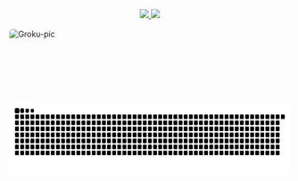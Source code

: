 <!-- README --> 

<!-- Original template github -->
<!-- Disabled
- 👋 Hi, I’m @DiegoAbreu
- 👀 I’m interested in ...
- 🌱 I’m currently learning ...
- 💞️ I’m looking to collaborate on ...
- 📫 How to reach me ...

DiegoAbreu/DiegoAbreu is a ✨ special ✨ repository because its `README.md` (this file) appears on your GitHub profile.
You can click the Preview link to take a look at your changes.
--->

<!-- Personal README
This code was inspired by rafaballerini (https://github.com/rafaballerini/rafaballerini). 
-->

<!-- Stats -->
<div align="center">
  <a href="https://diegoabre.com">
  <img height="180em" src="https://github-readme-stats.vercel.app/api?username=diegoabreu&show_icons=true&theme=dark&include_all_commits=true&count_private=true"/>
  <img height="180em" src="https://github-readme-stats.vercel.app/api/top-langs/?username=diegoabreu&layout=compact&langs_count=7&theme=dark"/>
</div>

<!-- Badges -->
<!-- Disabled
<div style="display: inline_block"><br>
  <img align="center" alt="diegoabreu-Python" height="30" width="40" src="https://cdn.jsdelivr.net/gh/devicons/devicon/icons/python/python-original.svg">
  <img align="center" alt="diegoabreu-HTML" height="30" width="40" src="https://cdn.jsdelivr.net/gh/devicons/devicon/icons/html5/html5-original.svg">
  <img align="center" alt="diegoabreu-CSS" height="30" width="40" src="https://cdn.jsdelivr.net/gh/devicons/devicon/icons/css3/css3-original.svg">
  <img align="center" alt="diegoabreu-Js" height="30" width="40" src="https://cdn.jsdelivr.net/gh/devicons/devicon/icons/javascript/javascript-original.svg">
  <img align="center" alt="diegoabreu-Js" height="30" width="40" src="https://cdn.jsdelivr.net/gh/devicons/devicon/icons/r/r-original.svg"> 
</div>
-->
  
<!-- Social -->
<!-- disabled
<div style="display: inline_block"><br>
<a href = "#" target="_blank"><img src="https://img.shields.io/badge/YouTube-FF0000?style=for-the-badge&logo=youtube&logoColor=white" target="_blank"></a>
  <a href = "#" target="_blank"><img src="https://img.shields.io/badge/-Instagram-%23E4405F?style=for-the-badge&logo=instagram&logoColor=white" target="_blank"></a>
 	<a href = "#" target="_blank"><img src="https://img.shields.io/badge/Twitch-9146FF?style=for-the-badge&logo=twitch&logoColor=white" target="_blank"></a>
  <a href = "#" target="_blank"><img src="https://img.shields.io/badge/Discord-7289DA?style=for-the-badge&logo=discord&logoColor=white" target="_blank"></a> 
  <a href = "#"><img src="https://img.shields.io/badge/-Gmail-%23333?style=for-the-badge&logo=gmail&logoColor=white" target="_blank"></a>
  <a href = "#" target="_blank"><img src="https://img.shields.io/badge/-LinkedIn-%230077B5?style=for-the-badge&logo=linkedin&logoColor=white" target="_blank"></a> 
</div>
-->

<!-- Animation -->  
<div style="display: inline_block"><br>
  <img align="left" alt="Groku-pic" height="130" style="border-radius:5px;" src="https://media1.giphy.com/media/kI2hsMDS4zjK7Fbif8/giphy.gif?cid=ecf05e47yi3q1cyuhl670etk3dslrggebqmarhdo0u429x8f&rid=giphy.gif&ct=g">
  <img align="right" alt="Groku-pic" height="130" style="border-radius:5px;" src="https://github.com/diegoabreu/diegoabreu/blob/output/github-contribution-grid-snake.svg">
  </div>

